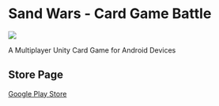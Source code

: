# Sand Wars - Card Game Battle
<p><img src="https://user-images.githubusercontent.com/31169187/156767928-1d1d0e62-ef7a-43ed-8c13-0cb83dc5ea04.gif"/></p>
A Multiplayer Unity Card Game for Android Devices

## Store Page
<a href="https://play.google.com/store/apps/details?id=com.Rc2.SandCastleCardWars">Google Play Store</a>
